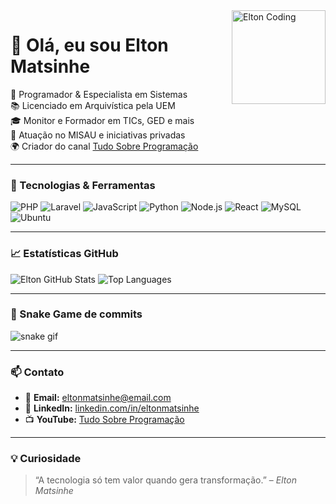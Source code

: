 <img align="right" alt="Elton Coding" height="150" src="https://media.giphy.com/media/qgQUggAC3Pfv687qPC/giphy.gif" />

# 👋 Olá, eu sou Elton Matsinhe

🚀 Programador & Especialista em Sistemas  
📚 Licenciado em Arquivística pela UEM  
🎓 Monitor e Formador em TICs, GED e mais  
💼 Atuação no MISAU e iniciativas privadas  
🌍 Criador do canal [Tudo Sobre Programação](https://youtube.com/@tudosobreprogramacao)

---

### 🔧 Tecnologias & Ferramentas

![PHP](https://img.shields.io/badge/-PHP-777BB4?style=flat&logo=php&logoColor=white)
![Laravel](https://img.shields.io/badge/-Laravel-FF2D20?style=flat&logo=laravel&logoColor=white)
![JavaScript](https://img.shields.io/badge/-JavaScript-F7DF1E?style=flat&logo=javascript&logoColor=black)
![Python](https://img.shields.io/badge/-Python-3776AB?style=flat&logo=python&logoColor=white)
![Node.js](https://img.shields.io/badge/-Node.js-339933?style=flat&logo=node.js&logoColor=white)
![React](https://img.shields.io/badge/-React-61DAFB?style=flat&logo=react&logoColor=white)
![MySQL](https://img.shields.io/badge/-MySQL-4479A1?style=flat&logo=mysql&logoColor=white)
![Ubuntu](https://img.shields.io/badge/-Ubuntu-E95420?style=flat&logo=ubuntu&logoColor=white)

---

### 📈 Estatísticas GitHub

![Elton GitHub Stats](https://github-readme-stats.vercel.app/api?username=EltonMatsinhe&show_icons=true&theme=radical)
![Top Languages](https://github-readme-stats.vercel.app/api/top-langs/?username=EltonMatsinhe&layout=compact&theme=radical)

---

### 🐍 Snake Game de commits

![snake gif](https://github.com/EltonMatsinhe/EltonMatsinhe/blob/output/github-contribution-grid-snake.svg)

---

### 📫 Contato

- 📧 **Email:** eltonmatsinhe@email.com  
- 💼 **LinkedIn:** [linkedin.com/in/eltonmatsinhe](https://linkedin.com/in/eltonmatsinhe)  
- 📺 **YouTube:** [Tudo Sobre Programação](https://youtube.com/@tudosobreprogramacao)

---

### 💡 Curiosidade

> “A tecnologia só tem valor quando gera transformação.” – *Elton Matsinhe*
